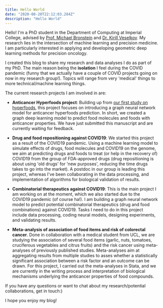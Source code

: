 ```yaml
---
title: Hello World
date: "2020-08-20T22:12:03.284Z"
description: "Hello World"
---
```


Hello! I'm a PhD student in the Department of Computing at Imperial College, advised by [Prof. Michael Bronstein](https://www.imperial.ac.uk/people/m.bronstein) and [Dr. Kirill Veselkov](https://www.imperial.ac.uk/people/kirill.veselkov04). My research lies in the intersection of machine learning and precision medicine. I am particularly interested in applying and developing geometric deep learning methods for precision oncology. 

I created this blog to share my research and data analyses I do as part of my PhD. The main reason being the **isolation** I feel during the COVID pandemic (funny that we actually have a couple of COVID projects going on now in my research group!). Topics will range from very 'medical' things to more technical/machine learning things. 

The current research projects I am involved in are:

- **Anticancer Hyperfoods project**: Building up from [our first study on hyperfoods](https://www.nature.com/articles/s41598-019-45349-y), this project focuses on introducing a graph neural network model for anticancer hyperfoods prediction. In short, we created a graph deep learning model to predict food molecules and foods with anticancer properties. We have just submitted this manuscript and are currently waiting for feedback.
  
- **Drug and food repositioning against COVID19**: We started this project as a result of the COVID19 pandemic. Using a machine learning model to simulate effects of drugs, food molecules and COVID19 on the genome, we aim at predicting drugs and foods to treat (or help in the recovery of) COVID19 from the group of FDA-approved drugs (drug repositioning is about using 'old drugs' for 'new purposes', reducing the time drugs takes to go into the market). A postdoc in our group is leading this project, whereas I've been collaborating in the data processing, and implementation of algorithms for biological validation of results.
  
- **Combinatorial therapeutics against COVID19**: This is the main project I am working on at the moment, which we also started due to the COVID19 pandemic (of course ha!). I am building a graph neural network model to predict potential combinatorial therapeutics (drug and food combinations) against COVID19. Tasks I need to do in this project include data processing, coding neural models, designing experiments, and validating results.
 
- **Meta-analysis of association of food items and risk of colorectal cancer**. Done in collaboration with a medical student from UCL, we are studying the association of several food items (garlic, nuts, tomatoes, cruciferous vegetables and citrus fruits) and the risk cancer using meta-analyses of previously published studies. Meta-analyses aim at aggregating results from multiple studies to asses whether a statistically significant association between a risk factor and an outcome can be drawn. For this project, I carried out the meta-analyses in Stata, and we are currently in the writing process and interpretation of biological mechanisms underlying the anticancer properties of food compounds.

If you have any questions or want to chat about my research/potential collaborations, get in touch:)

I hope you enjoy my blog! 